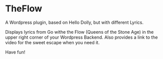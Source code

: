 # TheFlow
A Wordpress plugin, based on Hello Dolly, but with different Lyrics.

Displays lyrics from Go withe the Flow (Queens of the Stone Age) in the upper right corner of your Wordpress Backend.
Also provides a link to the video for the sweet escape when you need it.

Have fun!
